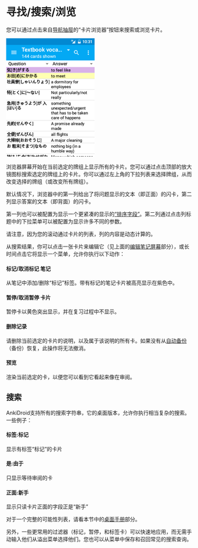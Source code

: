 # 寻找/搜索/浏览
您可以通过点击来自[导航抽屉](抽屉.md)的“卡片浏览器”按钮来搜索或浏览卡片。

![browser.png](img/6-browser.png)

浏览器屏幕开始在当前选定的牌组上显示所有的卡片。您可以通过点击顶部的放大镜图标搜索选定的牌组上的卡片。你可以通过左上角的下拉列表来选择牌组，从而改变选择的牌组（或改变所有牌组）。

默认情况下，浏览器中的第一列给出了将问题显示的文本（即正面）的闪卡，第二列显示答案的文本（即背面）的闪卡。

第一列也可以被配置为显示一个更紧凑的显示的[“排序字段”](https://docs.ankiweb.net/editing.html#customizing-fields)。第二列通过点击列标题中的下拉菜单可以被配置为显示许多不同的参数。 

请注意，因为您的滚动通过卡片的列表，列的内容是动态计算的。

从搜索结果，你可以点击一张卡片来编辑它（见上面的[编辑笔记屏幕](编辑笔记.md)部分），或长时间点击它将显示一个菜单，允许你执行以下动作：

#### 标记/取消标记 笔记
从笔记中添加/删除“标记”标签。带有标记的笔记卡片被高亮显示在紫色中。

#### 暂停/取消暂停 卡片
暂停卡以黄色突出显示，并在复习过程中不显示。

#### 删除记录
请删除当前选定的卡片的说明，以及属于该说明的所有卡。如果没有从[自动备份](备份.md)（备份）恢复，此操作将无法撤消。

#### 预览  
渲染当前选定的卡，以便您可以看到它看起来像在审阅。

## 搜索
AnkiDroid支持所有的搜索字符串，它的桌面版本，允许你执行相当复杂的搜索。一些例子：

 #### 标签:标记 
 显示有标签“标记”的卡片

 #### 是:由于 
 只显示等待审阅的卡

 #### 正面:新手 
 显示只读卡片正面的字段正是“新手”

对于一个完整的可能性列表，请看本节中的[桌面手册](https://docs.ankiweb.net/searching.html)部分。

另外，一些更常用的过滤器（标记，暂停，和标签卡）可以快速地应用，而无需手动输入他们从溢出菜单选择他们。您也可以从菜单中保存和召回常见的搜索查询。
